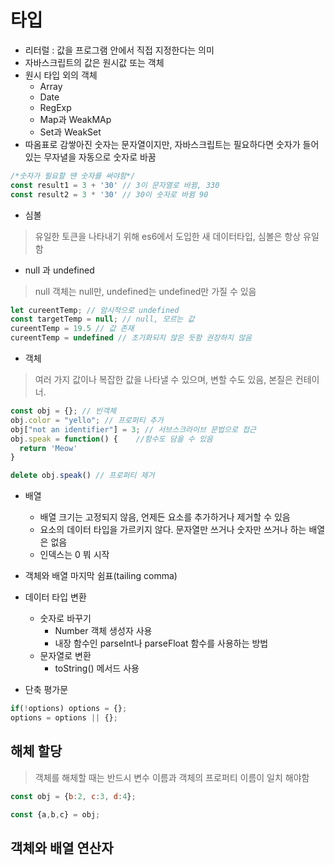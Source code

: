 # 타입

- 리터럴 : 값을 프로그램 안에서 직접 지정한다는 의미
- 자바스크립트의 값은 원시값 또는 객체
- 원시 타입 외의 객체
    - Array
    - Date
    - RegExp
    - Map과 WeakMAp
    - Set과 WeakSet
- 따옴표로 감쌓아진 숫자는 문자열이지만, 자바스크립트는 필요하다면 숫자가 들어 있는 무자녈을 자동으로 숫자로 바꿈

```javascript
/*숫자가 필요할 땐 숫자를 써야함*/
const result1 = 3 + '30' // 3이 문자열로 바뀜, 330
const result2 = 3 * '30' // 30이 숫자로 바뀜 90
```

- 심볼
> 유일한 토큰을 나타내기 위해 es6에서 도입한 새 데이터타입, 심볼은 항상 유일함

- null 과 undefined 
> null 객체는 null만, undefined는 undefined만 가질 수 있음
    
```javascript
let cureentTemp; // 암시적으로 undefined
const targetTemp = null; // null, 모르는 값
cureentTemp = 19.5 // 값 존재
cureentTemp = undefined // 초기화되지 않은 듯함 권장하지 않음
```
 
- 객체 

> 여러 가지 값이나 복잡한 값을 나타낼 수 있으며, 변할 수도 있음, 본질은 컨테이너.

```javascript
const obj = {}; // 빈객체
obj.color = "yello"; // 프로퍼티 추가
obj["not an identifier"] = 3; // 서브스크라이브 문법으로 접근
obj.speak = function() {    //함수도 담을 수 있음
  return 'Meow'
}

delete obj.speak() // 프로퍼티 제거

```

- 배열
    - 배열 크기는 고정되지 않음, 언제든 요소를 추가하거나 제거할 수 있음
    - 요소의 데이터 타입을 가르키지 않다. 문자열만 쓰거나 숫자만 쓰거나 하는 배열은 없음
    - 인덱스는 0 붜 시작
- 객체와 배열 마지막 쉼표(tailing comma) 

- 데이터 타입 변환
    - 숫자로 바꾸기 
        - Number 객체 생성자 사용
        - 내장 함수인 parseInt나 parseFloat 함수를 사용하는 방법
    - 문자열로 변환 
        - toString() 메서드 사용

- 단축 평가문

```javascript
if(!options) options = {};
options = options || {};

```

## 해체 할당

> 객체를 해체할 때는 반드시 변수 이름과 객체의 프로퍼티 이름이 일치 해야함

```javascript
const obj = {b:2, c:3, d:4};

const {a,b,c} = obj;

```

## 객체와 배열 연산자

